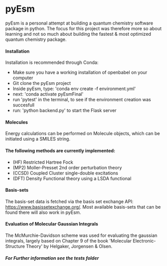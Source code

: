 # pyEsm

pyEsm is a personal attempt at building a quantum chemistry software package in python.
The focus for this project was therefore more so about learning and not so much about building the fastest & most optimized quantum chemistry package.

#### Installation
Installation is recommended through Conda:
- Make sure you have a working installation of openbabel on your computer
- Git clone the pyEsm project
- Inside pyEsm, type: 'conda env create -f environment.yml'
- next: 'conda activate pyEsmFinal'
- run 'pytest' in the terminal, to see if the environment creation was succesfull
- run: 'python backend.py' to start the Flask server

#### Molecules
Energy calculations can be performed on Molecule objects, which can be initiated using a SMILES string. 

#### The following methods are currently implemented:
- (HF) Restricted Hartree Fock
- (MP2) Moller-Presset 2nd order perturbation theory
- (CCSD) Coupled Cluster single-double excitations
- (DFT) Density Functional theory using a LSDA functional

#### Basis-sets
The basis-set data is fetched via the basis set exchange API: https://www.basissetexchange.org/.
Most available basis-sets that can be found there will also work in pyEsm.

#### Evaluation of Molecular Gaussian Integrals
The McMurchie-Davidson scheme was used for evaluating the gaussian integrals,
largely based on Chapter 9 of the book 'Molecular Electronic-Structure Theory' by 
Helgaker, Jorgensen & Olsen.

##### For Further information see the tests folder